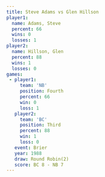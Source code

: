 ```yaml
---
title: Steve Adams vs Glen Hillson
player1:             
  name: Adams, Steve 
  percent: 66        
  wins: 0            
  losses: 1          
player2:             
  name: Hillson, Glen
  percent: 88        
  wins: 1            
  losses: 0          
games:
 - player1:          
     team: 'NB'      
     position: Fourth
     percent: 66     
     win: 0          
     loss: 1         
   player2:         
     team: 'BC'     
     position: Third
     percent: 88    
     win: 1         
     loss: 0        
   event: Brier        
   year: 1988          
   draw: Round Robin(2)
   score: BC 8 - NB 7  
---
```

